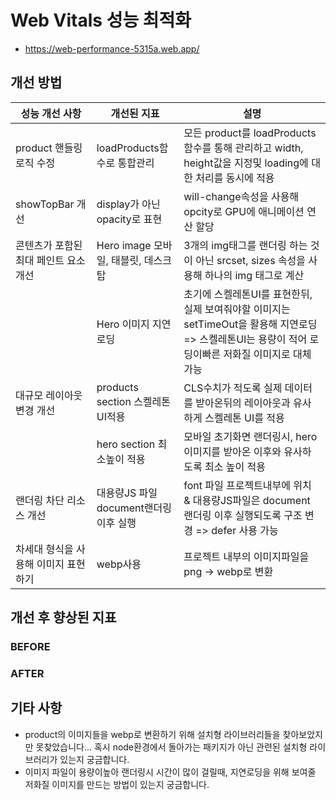 # Web Vitals 성능 최적화
- https://web-performance-5315a.web.app/

## 개선 방법

| 성능 개선 사항              | 개선된 지표                     | 설명                                                                                          |
|-----------------------|----------------------------|---------------------------------------------------------------------------------------------|
| product 핸들링 로직 수정     | loadProducts함수로 통합관리       | 모든 product를 loadProducts함수를 통해 관리하고 width, height값을 지정및 loading에 대한 처리를 동시에 적용              |
| showTopBar 개선         | display가 아닌 opacity로 표현    | will-change속성을 사용해 opcity로 GPU에 애니메이션 연산 할당                                                 |
| 콘텐츠가 포함된 최대 페인트 요소 개선 | Hero image 모바일, 태블릿, 데스크탑  | 3개의 img태그를 랜더링 하는 것 이 아닌 srcset, sizes 속성을 사용해 하나의 img 태그로 계산                               |
|                       | Hero 이미지 지연로딩              | 초기에 스켈레톤UI를 표현한뒤, 실제 보여줘야할 이미지는 setTimeOut을 활용해 지연로딩 => 스켈레톤UI는 용량이 적어 로딩이빠른 저화질 이미지로 대체 가능 |
| 대규모 레이아웃 변경 개선        | products section 스켈레톤UI적용  | CLS수치가 적도록 실제 데이터를 받아온뒤의 레이아웃과 유사하게 스켈레톤 UI를 적용                                             |
|                       | hero section 최소높이 적용       | 모바일 초기화면 랜더링시, hero 이미지를 받아온 이후와 유사하도록 최소 높이 적용                                             |
| 랜더링 차단 리소스 개선         | 대용량JS 파일 document랜더링 이후 실행 | font 파일 프로젝트내부에 위치 & 대용량JS파일은 document 랜더링 이후 실행되도록 구조 변경 => defer 사용 가능                    |
| 차세대 형식을 사용해 이미지 표현하기  | webp사용                     | 프로젝트 내부의 이미지파일을 png -> webp로 변환                                                             |


## 개선 후 향상된 지표

### BEFORE

### AFTER


## 기타 사항
- product의 이미지들을 webp로 변환하기 위해 설치형 라이브러리들을 찾아보았지만 못찾았습니다... 혹시 node환경에서 돌아가는 패키지가 아닌 관련된 설치형 라이브러리가 있는지 궁금합니다.
- 이미지 파일이 용량이높아 랜더링시 시간이 많이 걸릴때, 지연로딩을 위해 보여줄 저화질 이미지를 만드는 방법이 있는지 궁금합니다.